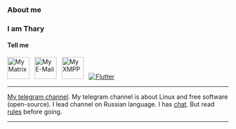 ### About me
### I am Thary

#### Tell me
<a href="https://matrix.to/#/@thary:inex.rocks"><img src="https://github.com/tharyThary/img/blob/main/matrix_logo.png" title="My Matrix" height="50" width="50" /></a> &nbsp;
<a href='mailto:thary@tuta.io'><img src="https://github.com/tharyThary/img/blob/main/email.png?raw=true" title="My E-Mail" height="50" width="50" /></a> &nbsp;
<a href='\\\\////'><img src="https://github.com/tharyThary/img/blob/main/xmpp.png" title="My XMPP" height="50" width="50" /></a> &nbsp;
[![Flutter](https://img.shields.io/badge/-Telegram-edf1f4?style=for-the-badge&logo=telegram&logoColor=3776ab)](https://t.me/Thary_thary)
<!--[![Flutter](https://img.shields.io/matrix/twim.matrix.org)](https://t.me/Thary_thary)-->


---
[My telegram channel](https://t.me/tharyLinux). My telegram channel is about Linux and free software (open-source). I lead channel on Russian language.
I has [chat](https://t.me/TharyLinuxChat). But read [rules](https://t.me/tharyLinux/472) before going.

---
